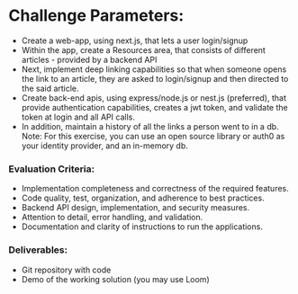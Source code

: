 # Challenge Parameters:

- Create a web-app, using next.js, that lets a user login/signup
- Within the app, create a Resources area, that consists of different articles - provided by a
  backend API
- Next, implement deep linking capabilities so that when someone opens the link to an article,
  they are asked to login/signup and then directed to the said article.
- Create back-end apis, using express/node.js or nest.js (preferred), that provide authentication capabilities, creates a jwt token, and validate the token at login and all API calls.
- In addition, maintain a history of all the links a person went to in a db.
  Note: For this exercise, you can use an open source library or auth0 as your identity provider, and an in-memory db.

### Evaluation Criteria:

- Implementation completeness and correctness of the required features.
- Code quality, test, organization, and adherence to best practices.
- Backend API design, implementation, and security measures.
- Attention to detail, error handling, and validation.
- Documentation and clarity of instructions to run the applications.

### Deliverables:

- Git repository with code
- Demo of the working solution (you may use Loom)
